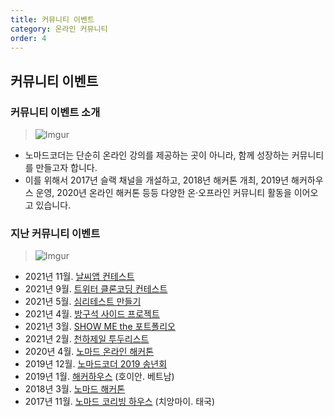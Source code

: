 ```yaml
---
title: 커뮤니티 이벤트
category: 온라인 커뮤니티
order: 4
---
```


## 커뮤니티 이벤트

### 커뮤니티 이벤트 소개

> ![Imgur](https://i.ibb.co/QrWtr06/A06Vmj7.jpg)

- 노마드코더는 단순히 온라인 강의를 제공하는 곳이 아니라, 함께 성장하는 커뮤니티를 만들고자 합니다.
- 이를 위해서 2017년 슬랙 채널을 개설하고, 2018년 해커톤 개최, 2019년 해커하우스 운영, 2020년 온라인 해커톤 등등 다양한 온·오프라인 커뮤니티 활동을 이어오고 있습니다.

### 지난 커뮤니티 이벤트

> ![Imgur](https://i.ibb.co/8bSTrpc/Screen-Shot-2021-09-07-at-1-04-18-PM.png)

- 2021년 11월. [날씨앱 컨테스트](https://nomadcoders.co/community/thread/1333)
- 2021년 9월. [트위터 클론코딩 컨테스트](https://nomadcoders.co/community/thread/1115)
- 2021년 5월. [심리테스트 만들기](https://nomadcoders.co/community/thread/711)
- 2021년 4월. [방구석 사이드 프로젝트](https://nomadcoders.co/community/thread/696)
- 2021년 3월. [SHOW ME the 포트폴리오](https://nomadcoders.co/community/thread/577)
- 2021년 2월. [천하제일 투두리스트](https://nomadcoders.co/community/thread/452)
- 2020년 4월. [노마드 온라인 해커톤](https://www.instagram.com/p/B83jA9mjsSo/)
- 2019년 12월. [노마드코더 2019 송년회](https://festa.io/events/782/)
- 2019년 1월. [해커하우스](https://brunch.co.kr/@lynnata/178) (호이안. 베트남)
- 2018년 3월. [노마드 해커톤](https://brunch.co.kr/@lynnata/141)
- 2017년 11월. [노마드 코리빙 하우스](https://brunch.co.kr/@lynnata/121) (치앙마이. 태국)
